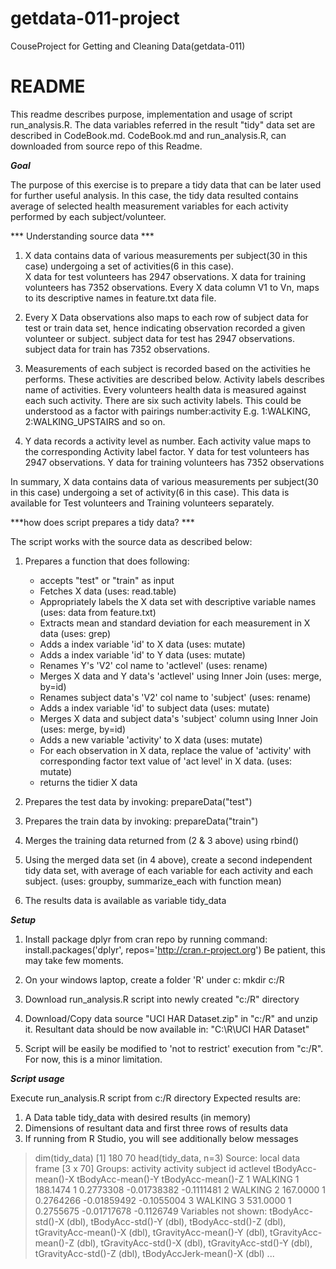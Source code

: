# getdata-011-project
CouseProject for Getting and Cleaning Data(getdata-011)

README
======

This readme describes purpose, implementation and usage of script run_analysis.R. 
The data variables referred in the result "tidy" data set are described in CodeBook.md.
CodeBook.md and run_analysis.R, can downloaded from source repo of this Readme. 


***Goal***

The purpose of this exercise is to prepare a tidy data that can be later used for further useful analysis.  In this case, the tidy data resulted contains average of selected health measurement variables for each activity performed by each subject/volunteer. 

*** Understanding source data ***

1. X data contains data of various measurements per subject(30 in this case) undergoing a set of activities(6 in this case).  
X data for test volunteers has 2947 observations.
X data for training volunteers has 7352 observations.
Every X data column V1 to Vn, maps to its descriptive names in feature.txt data file. 

2. Every X Data observations also maps to each row of subject data for test or train data set, hence indicating observation recorded a given  volunteer or subject. 
subject data for test has 2947 observations. 
subject data for train has 7352 observations. 

3. Measurements of each subject is recorded based on the activities he performs. These activities are described below. 
Activity labels describes name of activities. Every volunteers health data is measured against each such activity. There are six such activity labels. This could be understood as a factor with pairings number:activity E.g.  1:WALKING, 2:WALKING_UPSTAIRS and so on. 

4. Y data records a activity level as number. Each activity value maps to the corresponding Activity label factor. 
Y data for test volunteers has 2947 observations.
Y data for training volunteers has 7352 observations

In summary, X data contains data of various measurements per subject(30 in this case) undergoing a set of activity(6 in this case). This data is available for Test volunteers and Training volunteers separately.  


***how does script prepares a tidy data? ***

The script works with the source data as described below:

 1. Prepares a function that does following:
    * accepts  "test" or "train" as input 
    * Fetches X data  (uses: read.table)
    * Appropriately labels the X data set with descriptive variable names (uses: data from feature.txt)
    * Extracts mean and standard deviation for each measurement in X data (uses: grep)
    * Adds a index variable 'id' to X data (uses: mutate)
    * Adds a index variable 'id' to Y data (uses: mutate)
    * Renames Y's 'V2' col name to 'actlevel' (uses: rename)
    * Merges X data and Y data's 'actlevel' using Inner Join (uses: merge, by=id)
    * Renames subject data's 'V2' col name to 'subject' (uses: rename)
    * Adds a index variable 'id' to subject data (uses: mutate)
    * Merges X data and subject data's 'subject' column using Inner Join (uses: merge, by=id)
    * Adds a new variable 'activity' to X data (uses: mutate)
    * For each observation in X data, replace the value of 'activity' with corresponding factor text value of 'act level' in X data. (uses: mutate)
    * returns the tidier X data
    
 2. Prepares the test data by invoking: prepareData("test")
 3. Prepares the train data by invoking:  prepareData("train")
 4. Merges the training data returned from (2 & 3 above) using rbind() 
 5. Using the merged data set (in 4 above), create a second independent tidy data set, with average of each variable for each activity and each subject. (uses: groupby, summarize_each with function mean)
 6. The results data is available as variable tidy_data

***Setup***

1. Install package dplyr from cran repo by running command:
install.packages('dplyr', repos='http://cran.r-project.org')
Be patient, this may take few moments.

2. On your windows laptop, create a folder 'R' under c:
mkdir c:/R

3. Download run_analysis.R script into newly created "c:/R" directory
4. Download/Copy data source "UCI HAR Dataset.zip" in "c:/R" and unzip it.
Resultant data should be now available in: "C:\R\UCI HAR Dataset"
5. Script will be easily be modified to 'not to restrict' execution from "c:/R". For now, this is a minor limitation. 

***Script usage***

Execute run_analysis.R script from c:/R directory
Expected results are:

1. A Data table tidy_data with desired results (in memory)
2. Dimensions of resultant data and first three rows of results data
3. If running from R Studio, you will see additionally below messages 
> dim(tidy_data)
[1] 180  70
> head(tidy_data, n=3)
Source: local data frame [3 x 70]
Groups: activity
  activity subject       id actlevel tBodyAcc-mean()-X tBodyAcc-mean()-Y tBodyAcc-mean()-Z
1  WALKING       1 188.1474        1         0.2773308       -0.01738382        -0.1111481
2  WALKING       2 167.0000        1         0.2764266       -0.01859492        -0.1055004
3  WALKING       3 531.0000        1         0.2755675       -0.01717678        -0.1126749
Variables not shown: tBodyAcc-std()-X (dbl), tBodyAcc-std()-Y (dbl), tBodyAcc-std()-Z (dbl),
  tGravityAcc-mean()-X (dbl), tGravityAcc-mean()-Y (dbl), tGravityAcc-mean()-Z (dbl),
  tGravityAcc-std()-X (dbl), tGravityAcc-std()-Y (dbl), tGravityAcc-std()-Z (dbl),
  tBodyAccJerk-mean()-X (dbl) ...   
>
